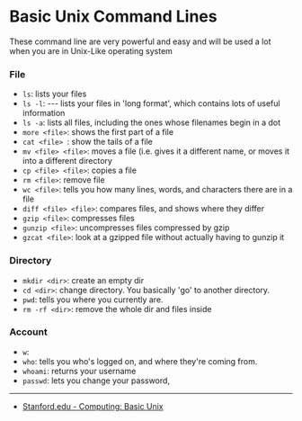 # Basic Unix Command Lines

These command line are very powerful and easy and will be used a lot when you are in Unix-Like operating system

### File
* `ls`: lists your files 
* `ls -l`:  --- lists your files in 'long format', which contains lots of useful information
* `ls -a`: lists all files, including the ones whose filenames begin in a dot
* `more <file>`: shows the first part of a file
* `cat <file> `: show the tails of a file
* `mv <file> <file>`: moves a file (i.e. gives it a different name, or moves it into a different directory
* `cp <file> <file>`: copies a file
* `rm <file>`: remove file
* `wc <file>`: tells you how many lines, words, and characters there are in a file
* `diff <file> <file>`: compares files, and shows where they differ
* `gzip <file>`: compresses files
* `gunzip <file>`: uncompresses files compressed by gzip
* `gzcat <file>`: look at a gzipped file without actually having to gunzip it 

### Directory
* `mkdir <dir>`: create an empty dir
* `cd <dir>`: change directory. You basically 'go' to another directory.
* `pwd`: tells you where you currently are.
* `rm -rf <dir>`: remove the whole dir and files inside

### Account
* `w`:
* `who`: tells you who's logged on, and where they're coming from.
* `whoami`: returns your username
* `passwd`: lets you change your password,

---
* [Stanford.edu - Computing: Basic Unix](http://mally.stanford.edu/~sr/computing/basic-unix.html) 